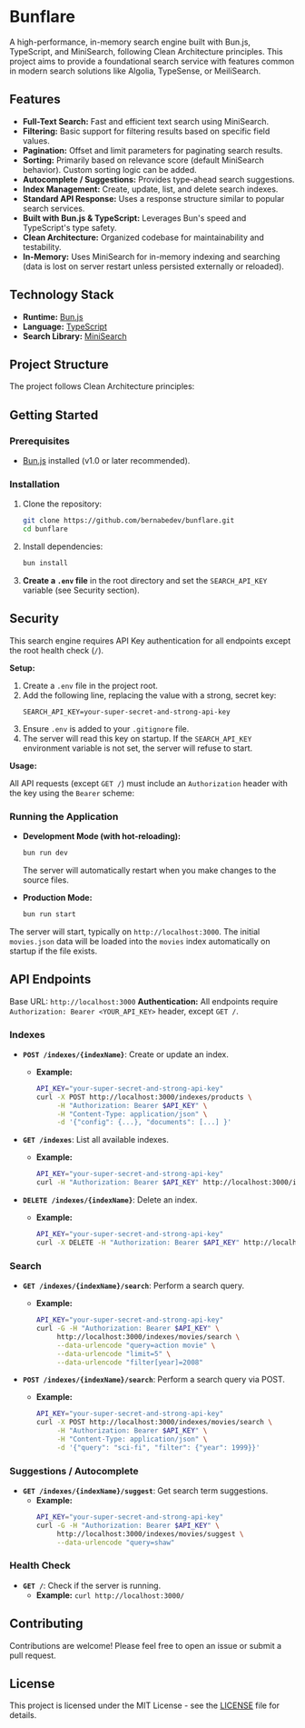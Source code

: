 # Bunflare

A high-performance, in-memory search engine built with Bun.js, TypeScript, and MiniSearch, following Clean Architecture principles. This project aims to provide a foundational search service with features common in modern search solutions like Algolia, TypeSense, or MeiliSearch.

## Features

- **Full-Text Search:** Fast and efficient text search using MiniSearch.
- **Filtering:** Basic support for filtering results based on specific field values.
- **Pagination:** Offset and limit parameters for paginating search results.
- **Sorting:** Primarily based on relevance score (default MiniSearch behavior). Custom sorting logic can be added.
- **Autocomplete / Suggestions:** Provides type-ahead search suggestions.
- **Index Management:** Create, update, list, and delete search indexes.
- **Standard API Response:** Uses a response structure similar to popular search services.
- **Built with Bun.js & TypeScript:** Leverages Bun's speed and TypeScript's type safety.
- **Clean Architecture:** Organized codebase for maintainability and testability.
- **In-Memory:** Uses MiniSearch for in-memory indexing and searching (data is lost on server restart unless persisted externally or reloaded).

## Technology Stack

- **Runtime:** [Bun.js](https://bun.sh/)
- **Language:** [TypeScript](https://www.typescriptlang.org/)
- **Search Library:** [MiniSearch](https://github.com/lucaong/minisearch)

## Project Structure

The project follows Clean Architecture principles:

<!-- src/
├── core/ # Core business logic, independent of frameworks
│ ├── domain/ # Entities and value objects (e.g., Document)
│ ├── ports/ # Interfaces for external dependencies (repositories, search providers)
│ └── use-cases/ # Application-specific logic orchestrating domain objects and ports
├── infrastructure/ # Implementation details (frameworks, libraries, drivers)
│ ├── persistence/ # Data storage implementations (e.g., InMemoryIndexRepository)
│ ├── search/ # Search provider implementations (e.g., MiniSearchProvider)
│ └── web/ # Web server setup, routing, controllers (e.g., Bun HTTP server)
├── interfaces/ # Shared data structures, particularly for API requests/responses
└── index.ts # Main application entry point -->

## Getting Started

### Prerequisites

- [Bun.js](https://bun.sh/docs/installation) installed (v1.0 or later recommended).

### Installation

1.  Clone the repository:
    ```bash
    git clone https://github.com/bernabedev/bunflare.git
    cd bunflare
    ```
2.  Install dependencies:
    ```bash
    bun install
    ```
3.  **Create a `.env` file** in the root directory and set the `SEARCH_API_KEY` variable (see Security section).

## Security

This search engine requires API Key authentication for all endpoints except the root health check (`/`).

**Setup:**

1.  Create a `.env` file in the project root.
2.  Add the following line, replacing the value with a strong, secret key:
    ```dotenv
    SEARCH_API_KEY=your-super-secret-and-strong-api-key
    ```
3.  Ensure `.env` is added to your `.gitignore` file.
4.  The server will read this key on startup. If the `SEARCH_API_KEY` environment variable is not set, the server will refuse to start.

**Usage:**

All API requests (except `GET /`) must include an `Authorization` header with the key using the `Bearer` scheme:

### Running the Application

- **Development Mode (with hot-reloading):**

  ```bash
  bun run dev
  ```

  The server will automatically restart when you make changes to the source files.

- **Production Mode:**
  ```bash
  bun run start
  ```

The server will start, typically on `http://localhost:3000`. The initial `movies.json` data will be loaded into the `movies` index automatically on startup if the file exists.

## API Endpoints

Base URL: `http://localhost:3000`
**Authentication:** All endpoints require `Authorization: Bearer <YOUR_API_KEY>` header, except `GET /`.

### Indexes

- **`POST /indexes/{indexName}`**: Create or update an index.

  - **Example:**
    ```bash
    API_KEY="your-super-secret-and-strong-api-key"
    curl -X POST http://localhost:3000/indexes/products \
         -H "Authorization: Bearer $API_KEY" \
         -H "Content-Type: application/json" \
         -d '{"config": {...}, "documents": [...] }'
    ```

- **`GET /indexes`**: List all available indexes.

  - **Example:**
    ```bash
    API_KEY="your-super-secret-and-strong-api-key"
    curl -H "Authorization: Bearer $API_KEY" http://localhost:3000/indexes
    ```

- **`DELETE /indexes/{indexName}`**: Delete an index.
  - **Example:**
    ```bash
    API_KEY="your-super-secret-and-strong-api-key"
    curl -X DELETE -H "Authorization: Bearer $API_KEY" http://localhost:3000/indexes/products
    ```

### Search

- **`GET /indexes/{indexName}/search`**: Perform a search query.

  - **Example:**
    ```bash
    API_KEY="your-super-secret-and-strong-api-key"
    curl -G -H "Authorization: Bearer $API_KEY" \
         http://localhost:3000/indexes/movies/search \
         --data-urlencode "query=action movie" \
         --data-urlencode "limit=5" \
         --data-urlencode "filter[year]=2008"
    ```

- **`POST /indexes/{indexName}/search`**: Perform a search query via POST.
  - **Example:**
    ```bash
    API_KEY="your-super-secret-and-strong-api-key"
    curl -X POST http://localhost:3000/indexes/movies/search \
         -H "Authorization: Bearer $API_KEY" \
         -H "Content-Type: application/json" \
         -d '{"query": "sci-fi", "filter": {"year": 1999}}'
    ```

### Suggestions / Autocomplete

- **`GET /indexes/{indexName}/suggest`**: Get search term suggestions.
  - **Example:**
    ```bash
    API_KEY="your-super-secret-and-strong-api-key"
    curl -G -H "Authorization: Bearer $API_KEY" \
         http://localhost:3000/indexes/movies/suggest \
         --data-urlencode "query=shaw"
    ```

### Health Check

- **`GET /`**: Check if the server is running.
  - **Example:** `curl http://localhost:3000/`

## Contributing

Contributions are welcome! Please feel free to open an issue or submit a pull request.

## License

This project is licensed under the MIT License - see the [LICENSE](LICENSE) file for details.
